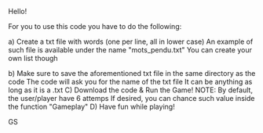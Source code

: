 Hello!

For you to use this code you have to do the following:

a) Create a txt file with words (one per line, all in lower case)
   An example of such file is available under the name "mots_pendu.txt"
   You can create your own list though
   
   
b) Make sure to save the aforementioned txt file in the same directory as the code
   The code will ask you for the name of the txt file
   It can be anything as long as it is a .txt
C) Download the code & Run the Game!
   NOTE: By default, the user/player have 6 attemps
   If desired, you can chance such value inside the function "Gameplay"
D) Have fun while playing!

GS
